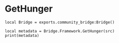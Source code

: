 # GetHunger

```
local Bridge = exports.community_bridge:Bridge()

local metadata = Bridge.Framework.GetHunger(src)
print(metadata)
```
